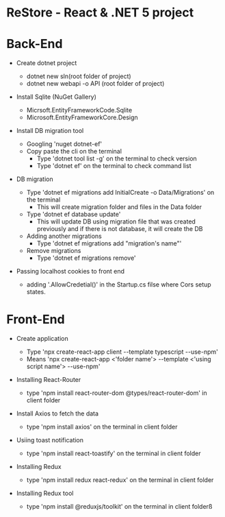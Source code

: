 # ReStore - React & .NET 5 project

# Back-End

- Create dotnet project

  - dotnet new sln(root folder of project)
  - dotnet new webapi -o API (root folder of project)

- Install Sqlite (NuGet Gallery)

  - Micrsoft.EntityFrameworkCode.Sqlite
  - Microsoft.EntityFrameworkCore.Design

- Install DB migration tool

  - Googling 'nuget dotnet-ef'
  - Copy paste the cli on the terminal
    - Type 'dotnet tool list -g' on the terminal to check version
    - Type 'dotnet ef' on the terminal to check command list

- DB migration

  - Type 'dotnet ef migrations add InitialCreate -o Data/Migrations' on the terminal
    - This will create migration folder and files in the Data folder
  - Type 'dotnet ef database update'
    - This will update DB using migration file that was created previously
      and if there is not database, it will create the DB
  - Adding another migrations
    - Type 'dotnet ef migrations add "migration's name"'
  - Remove migrations
    - Type 'dotnet ef migrations remove'

- Passing localhost cookies to front end
  - adding '.AllowCredetial()' in the Startup.cs filse where Cors setup states.

# Front-End

- Create application

  - Type 'npx create-react-app client --template typescript --use-npm'
  - Means 'npx create-react-app <'folder name'> --template <'using script name'> --use-npm'

- Installing React-Router

  - type 'npm install react-router-dom @types/react-router-dom' in client folder

- Install Axios to fetch the data

  - type 'npm install axios' on the terminal in client folder

- Usiing toast notification

  - type 'npm install react-toastify' on the terminal in client folder

- Installing Redux

  - type 'npm install redux react-redux' on the terminal in client folder

- Installing Redux tool
  - type 'npm install @reduxjs/toolkit' on the terminal in client folderß
